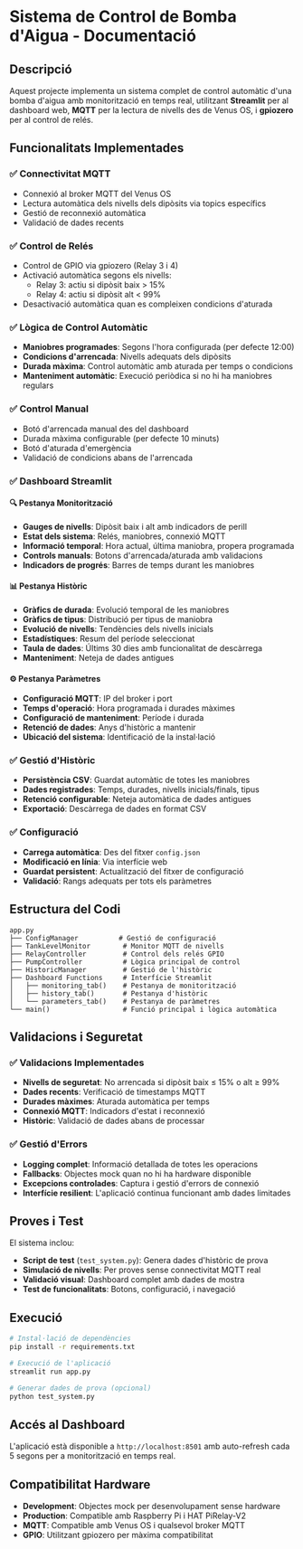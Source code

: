 # Sistema de Control de Bomba d'Aigua - Documentació

## Descripció

Aquest projecte implementa un sistema complet de control automàtic d'una bomba d'aigua amb monitorització en temps real, utilitzant **Streamlit** per al dashboard web, **MQTT** per la lectura de nivells des de Venus OS, i **gpiozero** per al control de relés.

## Funcionalitats Implementades

### ✅ Connectivitat MQTT
- Connexió al broker MQTT del Venus OS
- Lectura automàtica dels nivells dels dipòsits via topics específics
- Gestió de reconnexió automàtica
- Validació de dades recents

### ✅ Control de Relés
- Control de GPIO via gpiozero (Relay 3 i 4)
- Activació automàtica segons els nivells:
  - Relay 3: actiu si dipòsit baix > 15%
  - Relay 4: actiu si dipòsit alt < 99%
- Desactivació automàtica quan es compleixen condicions d'aturada

### ✅ Lògica de Control Automàtic
- **Maniobres programades**: Segons l'hora configurada (per defecte 12:00)
- **Condicions d'arrencada**: Nivells adequats dels dipòsits
- **Durada màxima**: Control automàtic amb aturada per temps o condicions
- **Manteniment automàtic**: Execució periòdica si no hi ha maniobres regulars

### ✅ Control Manual
- Botó d'arrencada manual des del dashboard
- Durada màxima configurable (per defecte 10 minuts)
- Botó d'aturada d'emergència
- Validació de condicions abans de l'arrencada

### ✅ Dashboard Streamlit

#### 🔍 Pestanya Monitorització
- **Gauges de nivells**: Dipòsit baix i alt amb indicadors de perill
- **Estat dels sistema**: Relés, maniobres, connexió MQTT
- **Informació temporal**: Hora actual, última maniobra, propera programada
- **Controls manuals**: Botons d'arrencada/aturada amb validacions
- **Indicadors de progrés**: Barres de temps durant les maniobres

#### 📊 Pestanya Històric
- **Gràfics de durada**: Evolució temporal de les maniobres
- **Gràfics de tipus**: Distribució per tipus de maniobra
- **Evolució de nivells**: Tendències dels nivells inicials
- **Estadístiques**: Resum del període seleccionat
- **Taula de dades**: Últims 30 dies amb funcionalitat de descàrrega
- **Manteniment**: Neteja de dades antigues

#### ⚙️ Pestanya Paràmetres
- **Configuració MQTT**: IP del broker i port
- **Temps d'operació**: Hora programada i durades màximes
- **Configuració de manteniment**: Període i durada
- **Retenció de dades**: Anys d'històric a mantenir
- **Ubicació del sistema**: Identificació de la instal·lació

### ✅ Gestió d'Històric
- **Persistència CSV**: Guardat automàtic de totes les maniobres
- **Dades registrades**: Temps, durades, nivells inicials/finals, tipus
- **Retenció configurable**: Neteja automàtica de dades antigues
- **Exportació**: Descàrrega de dades en format CSV

### ✅ Configuració
- **Carrega automàtica**: Des del fitxer `config.json`
- **Modificació en línia**: Via interfície web
- **Guardat persistent**: Actualització del fitxer de configuració
- **Validació**: Rangs adequats per tots els paràmetres

## Estructura del Codi

```
app.py
├── ConfigManager          # Gestió de configuració
├── TankLevelMonitor        # Monitor MQTT de nivells
├── RelayController         # Control dels relés GPIO
├── PumpController          # Lògica principal de control
├── HistoricManager         # Gestió de l'històric
├── Dashboard Functions     # Interfície Streamlit
│   ├── monitoring_tab()    # Pestanya de monitorització
│   ├── history_tab()       # Pestanya d'històric
│   └── parameters_tab()    # Pestanya de paràmetres
└── main()                  # Funció principal i lògica automàtica
```

## Validacions i Seguretat

### ✅ Validacions Implementades
- **Nivells de seguretat**: No arrencada si dipòsit baix ≤ 15% o alt ≥ 99%
- **Dades recents**: Verificació de timestamps MQTT
- **Durades màximes**: Aturada automàtica per temps
- **Connexió MQTT**: Indicadors d'estat i reconnexió
- **Històric**: Validació de dades abans de processar

### ✅ Gestió d'Errors
- **Logging complet**: Informació detallada de totes les operacions
- **Fallbacks**: Objectes mock quan no hi ha hardware disponible
- **Excepcions controlades**: Captura i gestió d'errors de connexió
- **Interfície resilient**: L'aplicació continua funcionant amb dades limitades

## Proves i Test

El sistema inclou:
- **Script de test** (`test_system.py`): Genera dades d'històric de prova
- **Simulació de nivells**: Per proves sense connectivitat MQTT real
- **Validació visual**: Dashboard complet amb dades de mostra
- **Test de funcionalitats**: Botons, configuració, i navegació

## Execució

```bash
# Instal·lació de dependències
pip install -r requirements.txt

# Execució de l'aplicació
streamlit run app.py

# Generar dades de prova (opcional)
python test_system.py
```

## Accés al Dashboard

L'aplicació està disponible a `http://localhost:8501` amb auto-refresh cada 5 segons per a monitorització en temps real.

## Compatibilitat Hardware

- **Development**: Objectes mock per desenvolupament sense hardware
- **Production**: Compatible amb Raspberry Pi i HAT PiRelay-V2
- **MQTT**: Compatible amb Venus OS i qualsevol broker MQTT
- **GPIO**: Utilitzant gpiozero per màxima compatibilitat